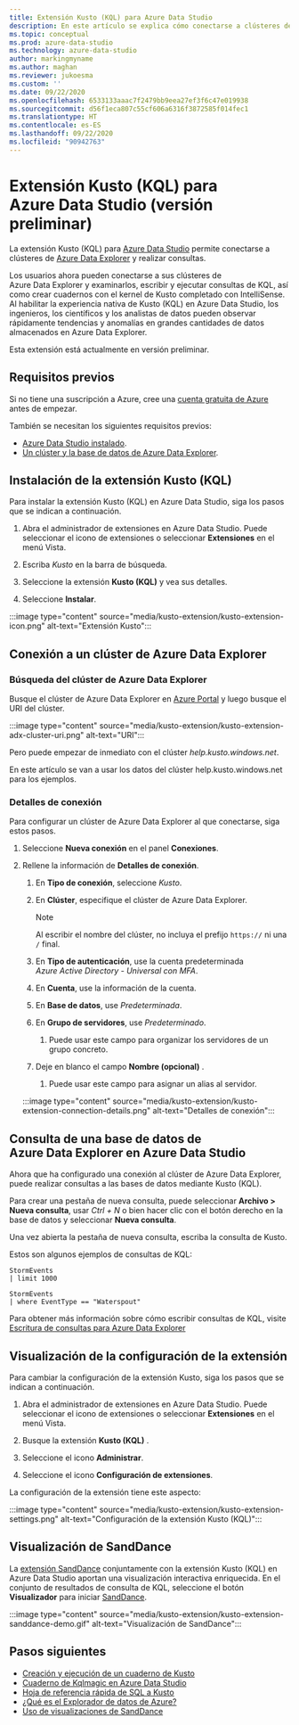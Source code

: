 ```yaml
---
title: Extensión Kusto (KQL) para Azure Data Studio
description: En este artículo se explica cómo conectarse a clústeres de Azure Data Explorer y realizar consultas con Azure Data Studio.
ms.topic: conceptual
ms.prod: azure-data-studio
ms.technology: azure-data-studio
author: markingmyname
ms.author: maghan
ms.reviewer: jukoesma
ms.custom: ''
ms.date: 09/22/2020
ms.openlocfilehash: 6533133aaac7f2479bb9eea27ef3f6c47e019938
ms.sourcegitcommit: d56f1eca807c55cf606a6316f3872585f014fec1
ms.translationtype: HT
ms.contentlocale: es-ES
ms.lasthandoff: 09/22/2020
ms.locfileid: "90942763"
---
```

# <a name="kusto-kql-extension-for-azure-data-studio-preview"></a>Extensión Kusto (KQL) para Azure Data Studio (versión preliminar)

La extensión Kusto (KQL) para [Azure Data Studio](../what-is.md) permite conectarse a clústeres de [Azure Data Explorer](https://docs.microsoft.com/azure/data-explorer/data-explorer-overview) y realizar consultas.

Los usuarios ahora pueden conectarse a sus clústeres de Azure Data Explorer y examinarlos, escribir y ejecutar consultas de KQL, así como crear cuadernos con el kernel de Kusto completado con IntelliSense. Al habilitar la experiencia nativa de Kusto (KQL) en Azure Data Studio, los ingenieros, los científicos y los analistas de datos pueden observar rápidamente tendencias y anomalías en grandes cantidades de datos almacenados en Azure Data Explorer.

Esta extensión está actualmente en versión preliminar.

## <a name="prerequisites"></a>Requisitos previos

Si no tiene una suscripción a Azure, cree una [cuenta gratuita de Azure](https://azure.microsoft.com/free/) antes de empezar.

También se necesitan los siguientes requisitos previos:

- [Azure Data Studio instalado](../download-azure-data-studio.md).
- [Un clúster y la base de datos de Azure Data Explorer](https://docs.microsoft.com/azure/data-explorer/create-cluster-database-portal).

## <a name="install-the-kusto-kql-extension"></a>Instalación de la extensión Kusto (KQL)

Para instalar la extensión Kusto (KQL) en Azure Data Studio, siga los pasos que se indican a continuación.

1. Abra el administrador de extensiones en Azure Data Studio. Puede seleccionar el icono de extensiones o seleccionar **Extensiones** en el menú Vista.

2. Escriba *Kusto* en la barra de búsqueda.

3. Seleccione la extensión **Kusto (KQL)** y vea sus detalles.

4. Seleccione **Instalar**.

:::image type="content" source="media/kusto-extension/kusto-extension-icon.png" alt-text="Extensión Kusto":::

## <a name="how-to-connect-to-an-azure-data-explorer-cluster"></a>Conexión a un clúster de Azure Data Explorer

### <a name="find-your-azure-data-explorer-cluster"></a>Búsqueda del clúster de Azure Data Explorer

Busque el clúster de Azure Data Explorer en [Azure Portal](https://ms.portal.azure.com/#home) y luego busque el URI del clúster.

:::image type="content" source="media/kusto-extension/kusto-extension-adx-cluster-uri.png" alt-text="URI":::

Pero puede empezar de inmediato con el clúster *help.kusto.windows.net*.

En este artículo se van a usar los datos del clúster help.kusto.windows.net para los ejemplos.

### <a name="connection-details"></a>Detalles de conexión

Para configurar un clúster de Azure Data Explorer al que conectarse, siga estos pasos.

1. Seleccione **Nueva conexión** en el panel **Conexiones**.

2. Rellene la información de **Detalles de conexión**.
    1. En **Tipo de conexión**, seleccione *Kusto*.
    2. En **Clúster**, especifique el clúster de Azure Data Explorer.

        > [!Note]
        > Al escribir el nombre del clúster, no incluya el prefijo `https://` ni una `/` final.

    3. En **Tipo de autenticación**, use la cuenta predeterminada *Azure Active Directory - Universal con MFA*.
    4. En **Cuenta**, use la información de la cuenta.
    5. En **Base de datos**, use *Predeterminada*.
    6. En **Grupo de servidores**, use *Predeterminado*.
        1. Puede usar este campo para organizar los servidores de un grupo concreto.
    7. Deje en blanco el campo **Nombre (opcional)** .
        1. Puede usar este campo para asignar un alias al servidor.

    :::image type="content" source="media/kusto-extension/kusto-extension-connection-details.png" alt-text="Detalles de conexión":::

## <a name="how-to-query-an-azure-data-explorer-database-in-azure-data-studio"></a>Consulta de una base de datos de Azure Data Explorer en Azure Data Studio

Ahora que ha configurado una conexión al clúster de Azure Data Explorer, puede realizar consultas a las bases de datos mediante Kusto (KQL).

Para crear una pestaña de nueva consulta, puede seleccionar **Archivo > Nueva consulta**, usar *Ctrl + N* o bien hacer clic con el botón derecho en la base de datos y seleccionar **Nueva consulta**.

Una vez abierta la pestaña de nueva consulta, escriba la consulta de Kusto.

Estos son algunos ejemplos de consultas de KQL:

```kusto
StormEvents
| limit 1000
```

```kusto
StormEvents
| where EventType == "Waterspout"
```

Para obtener más información sobre cómo escribir consultas de KQL, visite [Escritura de consultas para Azure Data Explorer](https://docs.microsoft.com/azure/data-explorer/write-queries#overview-of-the-query-language)

## <a name="view-extension-settings"></a>Visualización de la configuración de la extensión

Para cambiar la configuración de la extensión Kusto, siga los pasos que se indican a continuación.

1. Abra el administrador de extensiones en Azure Data Studio. Puede seleccionar el icono de extensiones o seleccionar **Extensiones** en el menú Vista.

2. Busque la extensión **Kusto (KQL)** .

3. Seleccione el icono **Administrar**.

4. Seleccione el icono **Configuración de extensiones**.

La configuración de la extensión tiene este aspecto:

:::image type="content" source="media/kusto-extension/kusto-extension-settings.png" alt-text="Configuración de la extensión Kusto (KQL)":::

## <a name="sanddance-visualization"></a>Visualización de SandDance

La [extensión SandDance](https://docs.microsoft.com/sql/azure-data-studio/sanddance-extension) conjuntamente con la extensión Kusto (KQL) en Azure Data Studio aportan una visualización interactiva enriquecida. En el conjunto de resultados de consulta de KQL, seleccione el botón **Visualizador** para iniciar [SandDance](https://sanddance.js.org/).

:::image type="content" source="media/kusto-extension/kusto-extension-sanddance-demo.gif" alt-text="Visualización de SandDance":::

## <a name="next-steps"></a>Pasos siguientes

- [Creación y ejecución de un cuaderno de Kusto](../notebooks/notebooks-kusto-kernel.md)
- [Cuaderno de Kqlmagic en Azure Data Studio](../notebooks-kqlmagic.md)
- [Hoja de referencia rápida de SQL a Kusto](https://docs.microsoft.com/azure/data-explorer/kusto/query/sqlcheatsheet)
- [¿Qué es el Explorador de datos de Azure?](https://docs.microsoft.com/azure/data-explorer/data-explorer-overview)
- [Uso de visualizaciones de SandDance](https://sanddance.js.org/)
